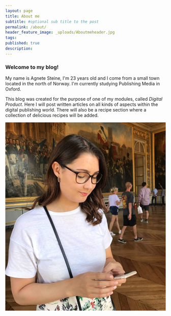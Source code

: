 ```yaml
---
layout: page
title: About me
subtitle: #optional sub title to the post
permalink: /about/
header_feature_image: _uploads/Aboutmeheader.jpg
tags:
published: true
description:
---
```


### Welcome to my blog!

My name is Agnete Steine, I'm 23 years old and I come from a small town located in the north of Norway. I'm currently studying Publishing Media in Oxford.

This blog was created for the purpose of one of my modules, called _Digital Product_. Here I will post written articles on all kinds of aspects within the digital publishing world. There will also be a recipe section where a collection of delicious recipes will be added.

[![](/_uploads/IMG_50681.jpg)](/_uploads/IMG_50681.jpg)
